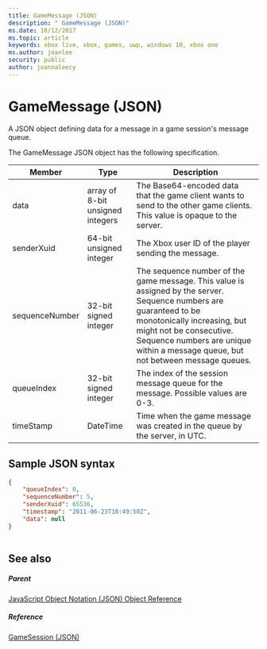 ```yaml
---
title: GameMessage (JSON)
description: " GameMessage (JSON)"
ms.date: 10/12/2017
ms.topic: article
keywords: xbox live, xbox, games, uwp, windows 10, xbox one
ms.author: joanlee
security: public
author: joannaleecy
---
```


# GameMessage (JSON)
A JSON object defining data for a message in a game session's message queue. 
<a id="ID4EN"></a>

  
 
The GameMessage JSON object has the following specification.
 
| Member| Type| Description| 
| --- | --- | --- | 
| data| array of 8-bit unsigned integers| The Base64-encoded data that the game client wants to send to the other game clients. This value is opaque to the server. | 
| senderXuid| 64-bit unsigned integer| The Xbox user ID of the player sending the message. | 
| sequenceNumber| 32-bit signed integer| The sequence number of the game message. This value is assigned by the server. Sequence numbers are guaranteed to be monotonically increasing, but might not be consecutive. Sequence numbers are unique within a message queue, but not between message queues. | 
| queueIndex| 32-bit signed integer| The index of the session message queue for the message. Possible values are 0-3.| 
| timeStamp| DateTime| Time when the game message was created in the queue by the server, in UTC. | 
  
<a id="ID4ERC"></a>

 
## Sample JSON syntax
 

```json
{
    "queueIndex": 0,
    "sequenceNumber": 5,
    "senderXuid": 65536,
    "timestamp": "2011-06-23T18:49:50Z",
    "data": null
}
    
```

  
<a id="ID4E1C"></a>

 
## See also
 
<a id="ID4E3C"></a>

 
##### Parent 

[JavaScript Object Notation (JSON) Object Reference](atoc-xboxlivews-reference-json.md)

  
<a id="ID4EGD"></a>

 
##### Reference 

[GameSession (JSON)](json-gamesession.md)

   